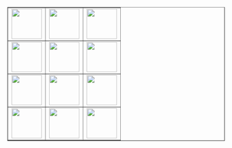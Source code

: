  <div id="sdiv">
    <table class="table table-dark table-bordered" border="1">
      <tbody>
        <tr>
          <td style=
          'text-align:center; vertical-align:middle; font-weight: bold'>
            <a href="https://donelfantastic.github.io/creativemedia/intl/beins1prem.m3u8" target="_blank" rel="noopener noreferrer"><img src="https://assets.bein.com/mena/sites/3/2015/06/beIN_SPORTS1_PREMIUM_Digital_Mono.png" width="70"></a>
          </td>
          <td style=
          'text-align:center; vertical-align:middle; font-weight: bold'>
            <a href="https://donelfantastic.github.io/creativemedia/intl/beins2prem.m3u8" target="_blank" rel="noopener noreferrer"><img src="https://assets.bein.com/mena/sites/3/2015/06/beIN_SPORTS2_PREMIUM_Digital_Mono.png" width="70"></a>
          </td>
          <td style=
          'text-align:center; vertical-align:middle; font-weight: bold'>
            <a href="https://donelfantastic.github.io/creativemedia/intl/beins3prem.m3u8" target="_blank" rel="noopener noreferrer"><img src="https://assets.bein.com/mena/sites/3/2015/06/beIN_SPORTS3_PREMIUM_Digital_Mono.png" width="70"></a>
          </td>
        </tr>
        <tr>
          <td style=
          'text-align:center; vertical-align:middle; font-weight: bold'>
            <a href="https://donelfantastic.github.io/creativemedia/intl/beins1en.m3u8" target="_blank" rel="noopener noreferrer"><img src="https://assets.bein.com/mena/sites/3/2015/06/beIN_SPORTS1_ENGLISH_Digital_Mono.png" width="70"></a>
          </td>
          <td style=
          'text-align:center; vertical-align:middle; font-weight: bold'>
            <a href="https://donelfantastic.github.io/creativemedia/intl/beins2en.m3u8" target="_blank" rel="noopener noreferrer"><img src="https://assets.bein.com/mena/sites/3/2015/06/beIN_SPORTS2_ENGLISH_Digital_Mono.png" width="70"></a>
          </td>
          <td style=
          'text-align:center; vertical-align:middle; font-weight: bold'>
            <a href="https://donelfantastic.github.io/creativemedia/intl/beins3en.m3u8" target="_blank" rel="noopener noreferrer"><img src="https://assets.bein.com/mena/sites/3/2015/06/beIN_SPORTS3_ENGLISH_Digital_Mono.png" width="70"></a>
          </td>
        </tr>
<tr>
          <td style=
          'text-align:center; vertical-align:middle; font-weight: bold'>
            <a href="https://donelfantastic.github.io/creativemedia/intl/astrosp1.m3u8" target="_blank" rel="noopener noreferrer"><img src="https://divign0fdw3sv.cloudfront.net/Images/ChannelLogo/contenthub/154_144.png" width="70"></a>
          </td>
          <td style=
          'text-align:center; vertical-align:middle; font-weight: bold'>
            <a href="https://donelfantastic.github.io/creativemedia/intl/astrosp2.m3u8" target="_blank" rel="noopener noreferrer"><img src="https://divign0fdw3sv.cloudfront.net/Images/ChannelLogo/contenthub/138_144.png" width="70"></a>
          </td>
          <td style=
          'text-align:center; vertical-align:middle; font-weight: bold'>
            <a href="https://donelfantastic.github.io/creativemedia/intl/astrosp3.m3u8" target="_blank" rel="noopener noreferrer"><img src="https://divign0fdw3sv.cloudfront.net/Images/ChannelLogo/contenthub/164_144.png" width="70"></a>
          </td>
        </tr>
<tr>
          <td style=
          'text-align:center; vertical-align:middle; font-weight: bold'>
            <a href="https://donelfantastic.github.io/creativemedia/intl/astrosp4.m3u8" target="_blank" rel="noopener noreferrer"><img src="https://divign0fdw3sv.cloudfront.net/Images/ChannelLogo/contenthub/241_144.png" width="70"></a>
          </td>
          <td style=
          'text-align:center; vertical-align:middle; font-weight: bold'>
            <a href="https://donelfantastic.github.io/creativemedia/intl/astrosp5.m3u8" target="_blank" rel="noopener noreferrer"><img src="https://divign0fdw3sv.cloudfront.net/Images/ChannelLogo/contenthub/455_144.png" width="70"></a>
          </td>
          <td style=
          'text-align:center; vertical-align:middle; font-weight: bold'>
            <a href="#https://donelfantastic.github.io/creativemedia/intl/astrosp3.m3u8" target="_blank" rel="noopener noreferrer"><img src="#" width="70"></a>
          </td>
        </tr>
        </td>
      </tbody>
    </table>
  </div>
